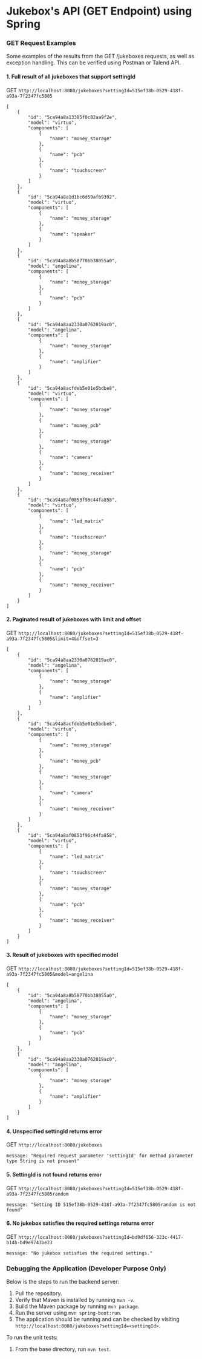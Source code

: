 # Jukebox's API (GET Endpoint) using Spring

### GET Request Examples

Some examples of the results from the GET /jukeboxes requests, as well as exception handling.
This can be verified using Postman or Talend API.

#### 1. Full result of all jukeboxes that support settingId

GET `http://localhost:8080/jukeboxes?settingId=515ef38b-0529-418f-a93a-7f2347fc5805`
```
[
    {
        "id": "5ca94a8a13385f0c82aa9f2e",
        "model": "virtuo",
        "components": [
            {
                "name": "money_storage"
            },
            {
                "name": "pcb"
            },
            {
                "name": "touchscreen"
            }
        ]
    },
    {
        "id": "5ca94a8a1d1bc6d59afb9392",
        "model": "virtuo",
        "components": [
            {
                "name": "money_storage"
            },
            {
                "name": "speaker"
            }
        ]
    },
    {
        "id": "5ca94a8a8b58770bb38055a0",
        "model": "angelina",
        "components": [
            {
                "name": "money_storage"
            },
            {
                "name": "pcb"
            }
        ]
    },
    {
        "id": "5ca94a8aa2330a0762019ac0",
        "model": "angelina",
        "components": [
            {
                "name": "money_storage"
            },
            {
                "name": "amplifier"
            }
        ]
    },
    {
        "id": "5ca94a8acfdeb5e01e5bdbe8",
        "model": "virtuo",
        "components": [
            {
                "name": "money_storage"
            },
            {
                "name": "money_pcb"
            },
            {
                "name": "money_storage"
            },
            {
                "name": "camera"
            },
            {
                "name": "money_receiver"
            }
        ]
    },
    {
        "id": "5ca94a8af0853f96c44fa858",
        "model": "virtuo",
        "components": [
            {
                "name": "led_matrix"
            },
            {
                "name": "touchscreen"
            },
            {
                "name": "money_storage"
            },
            {
                "name": "pcb"
            },
            {
                "name": "money_receiver"
            }
        ]
    }
]
```

#### 2. Paginated result of jukeboxes with limit and offset

GET `http://localhost:8080/jukeboxes?settingId=515ef38b-0529-418f-a93a-7f2347fc5805&limit=4&offset=3`
```
[
    {
        "id": "5ca94a8aa2330a0762019ac0",
        "model": "angelina",
        "components": [
            {
                "name": "money_storage"
            },
            {
                "name": "amplifier"
            }
        ]
    },
    {
        "id": "5ca94a8acfdeb5e01e5bdbe8",
        "model": "virtuo",
        "components": [
            {
                "name": "money_storage"
            },
            {
                "name": "money_pcb"
            },
            {
                "name": "money_storage"
            },
            {
                "name": "camera"
            },
            {
                "name": "money_receiver"
            }
        ]
    },
    {
        "id": "5ca94a8af0853f96c44fa858",
        "model": "virtuo",
        "components": [
            {
                "name": "led_matrix"
            },
            {
                "name": "touchscreen"
            },
            {
                "name": "money_storage"
            },
            {
                "name": "pcb"
            },
            {
                "name": "money_receiver"
            }
        ]
    }
]
```

#### 3. Result of jukeboxes with specified model

GET `http://localhost:8080/jukeboxes?settingId=515ef38b-0529-418f-a93a-7f2347fc5805&model=angelina`
```
[
    {
        "id": "5ca94a8a8b58770bb38055a0",
        "model": "angelina",
        "components": [
            {
                "name": "money_storage"
            },
            {
                "name": "pcb"
            }
        ]
    },
    {
        "id": "5ca94a8aa2330a0762019ac0",
        "model": "angelina",
        "components": [
            {
                "name": "money_storage"
            },
            {
                "name": "amplifier"
            }
        ]
    }
]
```

#### 4. Unspecified settingId returns error

GET `http://localhost:8080/jukeboxes`
```
message: "Required request parameter 'settingId' for method parameter type String is not present"
```

#### 5. SettingId is not found returns error

GET `http://localhost:8080/jukeboxes?settingId=515ef38b-0529-418f-a93a-7f2347fc5805random`
```
message: "Setting ID 515ef38b-0529-418f-a93a-7f2347fc5805random is not found"
```

#### 6. No jukebox satisfies the required settings returns error

GET `http://localhost:8080/jukeboxes?settingId=bd9df656-323c-4417-b14b-bd9e9743be23`
```
message: "No jukebox satisfies the required settings."
```

### Debugging the Application (Developer Purpose Only)

Below is the steps to run the backend server:
1. Pull the repository.
2. Verify that Maven is installed by running `mvn -v`.
3. Build the Maven package by running `mvn package`.
4. Run the server using `mvn spring-boot:run`.
5. The application should be running and can be checked by visiting `http://localhost:8080/jukeboxes?settingId=<settingId>`.

To run the unit tests:

1. From the base directory, run `mvn test`.

